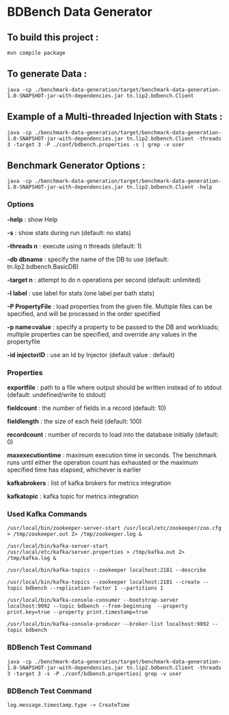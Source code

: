 # BDBench Data Generator

## To build this project :

`mvn compile package`

## To generate Data :

`java -cp ./benchmark-data-generation/target/benchmark-data-generation-1.0-SNAPSHOT-jar-with-dependencies.jar tn.lip2.bdbench.Client `

## Example of a Multi-threaded Injection with Stats :

`java -cp ./benchmark-data-generation/target/benchmark-data-generation-1.0-SNAPSHOT-jar-with-dependencies.jar tn.lip2.bdbench.Client -threads 3 -target 3 -P ./conf/bdbench.properties -s | grep -v user`

## Benchmark Generator Options :

`java -cp ./benchmark-data-generation/target/benchmark-data-generation-1.0-SNAPSHOT-jar-with-dependencies.jar tn.lip2.bdbench.Client -help`

### Options 

<b>-help</b>            : show Help

<b>-s</b>               : show stats during run (default: no stats)

<b>-threads n</b>       : execute using n threads (default: 1)

<b>-db dbname</b>       : specify the name of the DB to use (default: tn.lip2.bdbench.BasicDB)

<b>-target n</b>        : attempt to do n operations per second (default: unlimited)

<b>-l label</b>         : use label for stats (one label per bath stats)

<b>-P PropertyFile</b>  : load properties from the given file. Multiple files can be specified, and will be processed in the order specified

<b>-p name=value</b>    :  specify a property to be passed to the DB and workloads; multiple properties can be specified, and override any values in the propertyfile

<b>-id injectorID</b>   :  use an Id by Injector (default value : default)


### Properties

<b>exportfile</b>       : path to a file where output should be written instead of to stdout (default: undefined/write to stdout)

<b>fieldcount</b>       : the number of fields in a record (default: 10)

<b>fieldlength</b>      : the size of each field (default: 100)

<b>recordcount</b>      : number of records to load into the database initially (default: 0)

<b>maxexecutiontime</b> : maximum execution time in seconds. The benchmark runs until either the operation count has exhausted or the maximum specified time has elapsed, whichever is earlier

<b>kafkabrokers</b>      : list of kafka brokers for metrics integration

<b>kafkatopic</b>       : kafka topic for metrics integration


### Used Kafka Commands


`/usr/local/bin/zookeeper-server-start /usr/local/etc/zookeeper/zoo.cfg > /tmp/zookeeper.out 2> /tmp/zookeeper.log &`

`/usr/local/bin/kafka-server-start /usr/local/etc/kafka/server.properties > /tmp/kafka.out 2> /tmp/kafka.log &`

`/usr/local/bin/kafka-topics --zookeeper localhost:2181 --describe`

`/usr/local/bin/kafka-topics --zookeeper localhost:2181 --create --topic bdbench --replication-factor 1 --partitions 1`

`/usr/local/bin/kafka-console-consumer --bootstrap-server localhost:9092 --topic bdbench --from-beginning  --property print.key=true --property print.timestamp=true`

`/usr/local/bin/kafka-console-producer --broker-list localhost:9092 --topic bdbench`


### BDBench Test Command

`java -cp ./benchmark-data-generation/target/benchmark-data-generation-1.0-SNAPSHOT-jar-with-dependencies.jar tn.lip2.bdbench.Client -threads 3 -target 3 -s -P ./conf/bdbench.properties| grep -v user`

### BDBench Test Command

`log.message.timestamp.type -> CreateTime`
